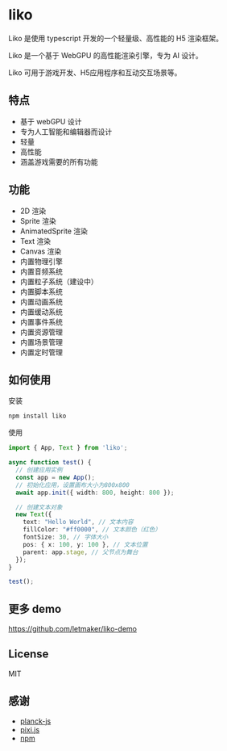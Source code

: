 # liko
Liko 是使用 typescript 开发的一个轻量级、高性能的 H5 渲染框架。

Liko 是一个基于 WebGPU 的高性能渲染引擎，专为 AI 设计。

Liko 可用于游戏开发、H5应用程序和互动交互场景等。

## 特点
- 基于 webGPU 设计
- 专为人工智能和编辑器而设计
- 轻量
- 高性能
- 涵盖游戏需要的所有功能

## 功能
- 2D 渲染
- Sprite 渲染
- AnimatedSprite 渲染
- Text 渲染
- Canvas 渲染
- 内置物理引擎
- 内置音频系统
- 内置粒子系统（建设中）
- 内置脚本系统
- 内置动画系统
- 内置缓动系统
- 内置事件系统
- 内置资源管理
- 内置场景管理
- 内置定时管理

## 如何使用

安装
```bash
npm install liko
```

使用
```typescript
import { App, Text } from 'liko';

async function test() {
  // 创建应用实例
  const app = new App();
  // 初始化应用，设置画布大小为800x800
  await app.init({ width: 800, height: 800 });

  // 创建文本对象
  new Text({
    text: "Hello World", // 文本内容
    fillColor: "#ff0000", // 文本颜色（红色）
    fontSize: 30, // 字体大小
    pos: { x: 100, y: 100 }, // 文本位置
    parent: app.stage, // 父节点为舞台
  });
}

test();
```


## 更多 demo
https://github.com/letmaker/liko-demo

## License
MIT

## 感谢
- [planck-js](https://github.com/piqnt/planck.js)
- [pixi.js](https://github.com/pixijs/pixijs)
- [npm](https://www.npmjs.com/package/liko)